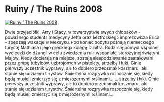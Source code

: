 Ruiny / The Ruins 2008 
=============
[![Ruiny / The Ruins 2008 ](http://vidos.pl/images/player.gif)](http://vidos.pl/ruiny-the-ruins-2008)

 Dwie przyjaciółki, Amy i Stacy, w towarzystwie swych chłopaków - poważnego studenta medycyny Jeffa oraz beztroskiego imprezowicza Erica - spędzają wakacje w Meksyku. Pod koniec pobytu poznają niemieckiego turystę Mathiasa i jego greckiego kolegę Dimitra. Rodzi się pomysł wspólnej wycieczki do dżungli w celu zwiedzenia ruin wspaniałej starożytnej świątyni Majów. Kiedy docierają na miejsce, zostają niespodziewanie zaatakowani przez grupę tubylców, uzbrojonych w pistolety, strzelby i łuki. Ginie pierwszy uczestnik wyprawy, ale to dopiero przedsmak koszmaru, jaki stanie się udziałem turystów. Śmiertelna rozgrywka rozpocznie się, kiedy będą musieli zmierzyć się z mięsożernymi roślinami...  ... strzelby i łuki. Ginie pierwszy uczestnik wyprawy, ale to dopiero przedsmak koszmaru, jaki stanie się udziałem turystów. Śmiertelna rozgrywka rozpocznie się, kiedy będą musieli zmierzyć się z mięsożernymi roślinami...

